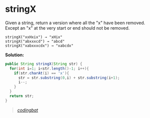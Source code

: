 # stringX

Given a string, return a version where all the "x" have been removed. Except an "x" at the very start or end should not be removed.

```
stringX("xxHxix") → "xHix"
stringX("abxxxcd") → "abcd"
stringX("xabxxxcdx") → "xabcdx"
```

**Solution:**

```java
public String stringX(String str) {
  for(int i=1; i<str.length()-1; i++){
    if(str.charAt(i) == 'x'){
      str = str.substring(0,i) + str.substring(i+1);
      i--;
    }
  }
  return str;
}
```

> _[codingbat](http://codingbat.com/prob/p171260)_